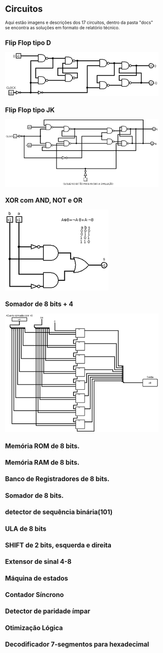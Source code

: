 
# Circuitos

Aqui estão imagens e descrições dos 17 circuitos, dentro da pasta "docs" se encontra as soluções em formato de relatório técnico.

## Flip Flop tipo D
![Flip Flop tipo D](imgs/flipflop_d.png)

## Flip Flop tipo JK
![jk](imgs/flipflop_jk.png)

## XOR com AND, NOT e OR
![xor](imgs/xor.png)

## Somador de 8 bits + 4
![somadormais4](imgs/somador_mais_4.png)

## Memória ROM de 8 bits.
## Memória RAM de 8 bits.
## Banco de Registradores de 8 bits.
## Somador de 8 bits.
## detector de sequência binária(101)
## ULA de 8 bits
## SHIFT de 2 bits, esquerda e direita
## Extensor de sinal 4-8
## Máquina de estados
## Contador Síncrono
## Detector de paridade ímpar
## Otimização Lógica 
## Decodificador 7-segmentos para hexadecimal
